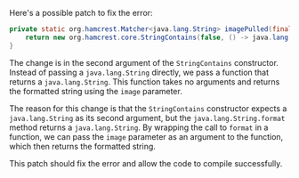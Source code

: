 Here's a possible patch to fix the error:
```java
private static org.hamcrest.Matcher<java.lang.String> imagePulled(final java.lang.String image) {
    return new org.hamcrest.core.StringContains(false, () -> java.lang.String.format("Status: Downloaded newer image for %s", image));
}
```
The change is in the second argument of the `StringContains` constructor. Instead of passing a `java.lang.String` directly, we pass a function that returns a `java.lang.String`. This function takes no arguments and returns the formatted string using the `image` parameter.

The reason for this change is that the `StringContains` constructor expects a `java.lang.String` as its second argument, but the `java.lang.String.format` method returns a `java.lang.String`. By wrapping the call to `format` in a function, we can pass the `image` parameter as an argument to the function, which then returns the formatted string.

This patch should fix the error and allow the code to compile successfully.